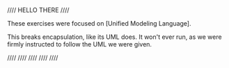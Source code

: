 //// HELLO THERE ////

These exercises were focused on [Unified Modeling Language].

This breaks encapsulation, like its UML does.
It won't ever run, as we were firmly instructed to follow the UML we were given.

//// //// //// //// ////
